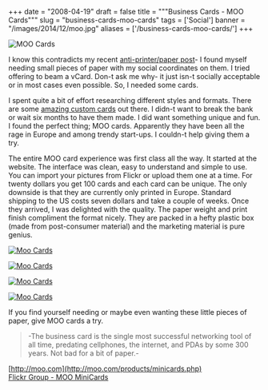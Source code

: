 
+++
date = "2008-04-19"
draft = false
title = """Business Cards - MOO Cards"""
slug = "business-cards-moo-cards"
tags = ['Social']
banner = "/images/2014/12/moo.jpg"
aliases = ['/business-cards-moo-cards/']
+++


![MOO Cards](http://static.mrmatt57.org/img/MOO_Cards_banner.jpg)

I know this contradicts my recent [anti-printer/paper post](http://mrmatt57.org/2008/03/29/printing-on-paper-is-a-bad-habit/)- I found myself needing small pieces of paper with my social coordinates on them. I tried offering to beam a vCard. Don-t ask me why- it just isn-t socially acceptable or in most cases even possible. So, I needed some cards.

I spent quite a bit of effort researching different styles and formats. There are some [amazing custom cards](http://www.flickr.com/photos/dailypoetics/sets/72057594104389710/) out there. I didn-t want to break the bank or wait six months to have them made. I did want something unique and fun. I found the perfect thing; MOO cards. Apparently they have been all the rage in Europe and among trendy start-ups. I couldn-t help giving them a try.

The entire MOO card experience was first class all the way. It started at the website. The interface was clean, easy to understand and simple to use. You can import your pictures from Flickr or upload them one at a time. For twenty dollars you get 100 cards and each card can be unique. The only downside is that they are currently only printed in Europe. Standard shipping to the US costs seven dollars and take a couple of weeks. Once they arrived, I was delighted with the quality. The paper weight and print finish compliment the format nicely. They are packed in a hefty plastic box (made from post-consumer material) and the marketing material is pure genius.

<div class="gallery">

<a href="http://static.mrmatt57.org/img/moo/moo_01.jpg" title="" class="gallery-image col-2"><img src="http://static.mrmatt57.org/loader.gif" data-echo="http://static.mrmatt57.org/img/moo/moo_01.jpg" title="" alt="Moo Cards" /></a>

<a href="http://static.mrmatt57.org/img/moo/moo_02.jpg" title="" class="gallery-image col-2"><img src="http://static.mrmatt57.org/loader.gif" data-echo="http://static.mrmatt57.org/img/moo/moo_02.jpg" title="" alt="Moo Cards" /></a>

<a href="http://static.mrmatt57.org/img/moo/moo_03.jpg" title="" class="gallery-image col-2"><img src="http://static.mrmatt57.org/loader.gif" data-echo="http://static.mrmatt57.org/img/moo/moo_03.jpg" title="" alt="Moo Cards" /></a>

<a href="http://static.mrmatt57.org/img/moo/moo_04.jpg" title="" class="gallery-image col-2"><img src="http://static.mrmatt57.org/loader.gif" data-echo="http://static.mrmatt57.org/img/moo/moo_04.jpg" title="" alt="Moo Cards" /></a>
</div>

If you find yourself needing or maybe even wanting these little pieces of paper, give MOO cards a try.

> -The business card is the single most successful networking tool of all time, predating cellphones, the internet, and PDAs by some 300 years. Not bad for a bit of paper.-

[http://moo.com](http://moo.com/products/minicards.php)  
[Flickr Group - MOO MiniCards](http://www.flickr.com/groups/moo/)





